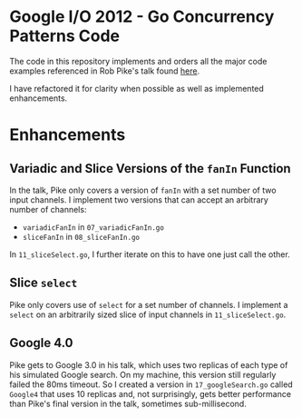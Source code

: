 # Google I/O 2012 - Go Concurrency Patterns Code
The code in this repository implements and orders all the major code examples referenced in Rob Pike's talk found [here](https://www.youtube.com/watch?v=f6kdp27TYZs).

I have refactored it for clarity when possible as well as implemented enhancements.

# Enhancements

## Variadic and Slice Versions of the `fanIn` Function

In the talk, Pike only covers a version of `fanIn` with a set number of two input channels. I implement two versions that can accept an arbitrary number of channels:
* `variadicFanIn` in `07_variadicFanIn.go` 
* `sliceFanIn` in `08_sliceFanIn.go`

In `11_sliceSelect.go`, I further iterate on this to have one just call the other.

## Slice `select`

Pike only covers use of `select` for a set number of channels. I implement a `select` on an arbitrarily sized slice of input channels in `11_sliceSelect.go`.

## Google 4.0

Pike gets to Google 3.0 in his talk, which uses two replicas of each type of his simulated Google search. On my machine, this version still regularly failed the 80ms timeout. So I created a version in `17_googleSearch.go` called `Google4` that uses 10 replicas and, not surprisingly, gets better performance than Pike's final version in the talk, sometimes sub-millisecond.